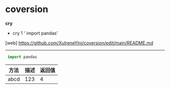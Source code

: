 # coversion
**cry**
- cry 1 ' import pandas'
  
[web] https://github.com/XuIreneYini/coversion/edit/main/README.md

---

``` python
 import pandas
```

| 方法 | 描述 | 返回值 |
| --| -- | --|
| abcd| 123 | 4|
